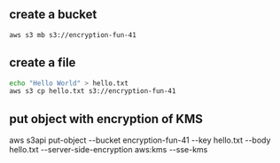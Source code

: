 ## create a bucket

```sh
aws s3 mb s3://encryption-fun-41
```

## create a file

```sh
echo "Hello World" > hello.txt
aws s3 cp hello.txt s3://encryption-fun-41
```

## put object with encryption of KMS

aws s3api put-object
--bucket encryption-fun-41
--key hello.txt 
--body hello.txt
--server-side-encryption aws:kms
--sse-kms